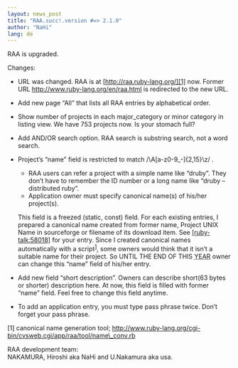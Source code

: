 ```yaml
---
layout: news_post
title: "RAA.succ!.version #=> 2.1.0"
author: "NaHi"
lang: de
---
```


RAA is upgraded.

Changes:

* URL was changed. RAA is at [http://raa.ruby-lang.org/][1] now. Former
  URL http://www.ruby-lang.org/en/raa.html is redirected to the new URL.
* Add new page “All” that lists all RAA entries by alphabetical order.
* Show number of projects in each major\_category or minor category in
  listing view. We have 753 projects now. Is your stomach full?
* Add AND/OR search option. RAA search is substring search, not a word
  search.
* Project’s “name” field is restricted to match
  /\\A\[a-z0-9\_-\]\{2,15}\\z/ .
  * RAA users can refer a project with a simple name like “druby”. They
    don’t have to remember the ID number or a long name like “druby –
    distributed ruby”.
  * Application owner must specify canonical name(s) of his/her
    project(s).

  This field is a freezed (static, const) field. For each existing
  entries, I prepared a canonical name created from former name, Project
  UNIX Name in sourceforge or filename of its download item. See
  [\[ruby-talk:58018\]][2] for your entry. Since I created canonical
  names automatically with a script<sup>[1](#fn1)</sup>, some owners
  would think that it isn’t a suitable name for their project. So UNTIL
  THE END OF THIS <acronym title="2002">YEAR</acronym> owner can change
  this “name” field of his/her entry.
* Add new field “short description”. Owners can describe short(63 bytes
  or shorter) description here. At now, this field is filled with former
  “name” field. Feel free to change this field anytime.
* To add an application entry, you must type pass phrase twice. Don’t
  forget your pass phrase.

\[1\] canonical name generation tool;
http://www.ruby-lang.org/cgi-bin/cvsweb.cgi/app/raa/tool/name\_conv.rb

<phave fun="" />

RAA development team:  
NAKAMURA, Hiroshi aka NaHi and U.Nakamura aka usa.  


[1]: http://raa.ruby-lang.org/
[2]: http://blade.nagaokaut.ac.jp/cgi-bin/scat.rb/ruby/ruby-talk/58018

